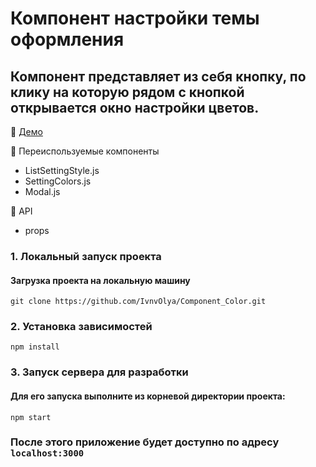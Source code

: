 
# Компонент настройки темы оформления
## Компонент представляет из себя кнопку, по клику на которую рядом с кнопкой открывается окно настройки цветов.

:tada: [Демо](https://component-test.hostman.site/)

:large_blue_circle: Переиспользуемые компоненты
- ListSettingStyle.js
- SettingColors.js
- Modal.js

:large_blue_circle: API
- props


### 1. Локальный запуск проекта</h3>
#### Загрузка проекта на локальную машину</h4>

```
git clone https://github.com/IvnvOlya/Component_Color.git
```

### 2. Установка зависимостей

```
npm install
```

### 3. Запуск сервера для разработки
#### Для его запуска выполните из корневой директории проекта:

```
npm start
```

### После этого приложение будет доступно по адресу ``` localhost:3000 ```
